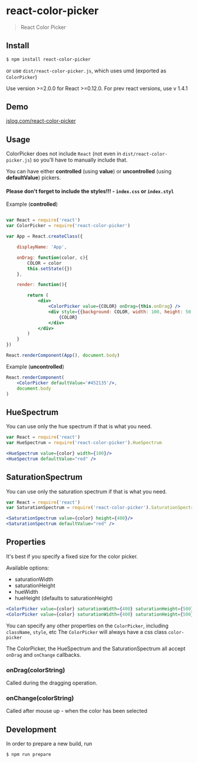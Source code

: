 react-color-picker
=================

> React Color Picker

## Install

```sh
$ npm install react-color-picker
```

or use `dist/react-color-picker.js`, which uses umd (exported as `ColorPicker`)

Use version >=2.0.0 for React >=0.12.0. For prev react versions, use v 1.4.1

## Demo

[jslog.com/react-color-picker](http://jslog.com/react-color-picker)

## Usage

ColorPicker does not include `React` (not even in `dist/react-color-picker.js`) so you'll have to manually include that.

You can have either **controlled** (using **value**) or **uncontrolled** (using **defaultValue**) pickers.

#### Please don't forget to include the styles!!! - `index.css` or `index.styl`

Example (**controlled**)
```jsx

var React = require('react')
var ColorPicker = require('react-color-picker')

var App = React.createClass({

    displayName: 'App',

    onDrag: function(color, c){
        COLOR = color
        this.setState({})
    },

    render: function(){

        return (
            <div>
                <ColorPicker value={COLOR} onDrag={this.onDrag} />
                <div style={{background: COLOR, width: 100, height: 50, color: 'white'}}>
                    {COLOR}
                </div>
            </div>
        )
    }
})

React.renderComponent(App(), document.body)

```

Example (**uncontrolled**)
```jsx
React.renderComponent(
    <ColorPicker defaultValue='#452135'/>,
    document.body
)

```

## HueSpectrum

You can use only the hue spectrum if that is what you need.

```jsx
var React = require('react')
var HueSpectrum = require('react-color-picker').HueSpectrum

<HueSpectrum value={color} width={100}/>
<HueSpectrum defaultValue="red" />
```

## SaturationSpectrum

You can use only the saturation spectrum if that is what you need.

```jsx
var React = require('react')
var SaturationSpectrum = require('react-color-picker').SaturationSpectrum

<SaturationSpectrum value={color} height={400}/>
<SaturationSpectrum defaultValue="red" />
```

## Properties

It's best if you specify a fixed size for the color picker.

Available options:

 * saturationWidth
 * saturationHeight
 * hueWidth
 * hueHeight (defaults to saturationHeight)

```jsx
<ColorPicker value={color} saturationWidth={400} saturationHeight={500} />
<ColorPicker value={color} saturationWidth={400} saturationHeight={500} hueWidth={100}/>
```

You can specify any other properties on the `ColorPicker`, including `className`, `style`, etc
The `ColorPicker` will always have a css class `color-picker`

The ColorPicker, the HueSpectrum and the SaturationSpectrum all accept `onDrag` and `onChange` callbacks.

### onDrag(colorString)

Called during the dragging operation.

### onChange(colorString)

Called after mouse up - when the color has been selected

## Development

In order to prepare a new build, run

```sh
$ npm run prepare
```